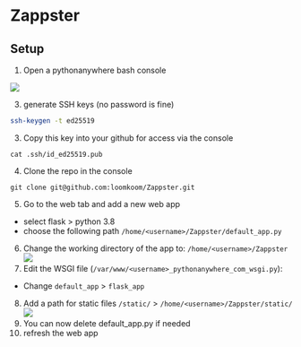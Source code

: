 # Zappster

## Setup
1. Open a pythonanywhere bash console

  ![](https://i.imgur.com/jNeYvUF.png)
  
3. generate SSH keys (no password is fine)
  ```bash
  ssh-keygen -t ed25519
  ```
3. Copy this key into your github for access via the console
  ```bashp
  cat .ssh/id_ed25519.pub
  ```
4. Clone the repo in the console
  ```
  git clone git@github.com:loomkoom/Zappster.git
  ```
5. Go to the web tab and add a new web app
 - select flask > python 3.8
 - choose the following path
 `/home/<username>/Zappster/default_app.py`
6. Change the working directory of the app to:
  `/home/<username>/Zappster`
  ![](https://i.imgur.com/npXYqpu.png)
7. Edit the WSGI file (`/var/www/<username>_pythonanywhere_com_wsgi.py`): 
  - Change `default_app` > `flask_app`
8. Add a path for static files
  `/static/` > `/home/<username>/Zappster/static/`
  ![](https://i.imgur.com/ACsvixB.png)
9. You can now delete default_app.py if needed
10. refresh the web app
